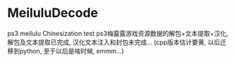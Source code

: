 # MeiluluDecode
ps3 meilulu Chinesization test
ps3梅露露游戏资源数据的解包+文本提取+汉化, 解包及文本提取已完成, 汉化文本注入和封包未完成...
(cpp版本估计要黄, 以后迁移到python, 至于以后是啥时候, emmm...)
